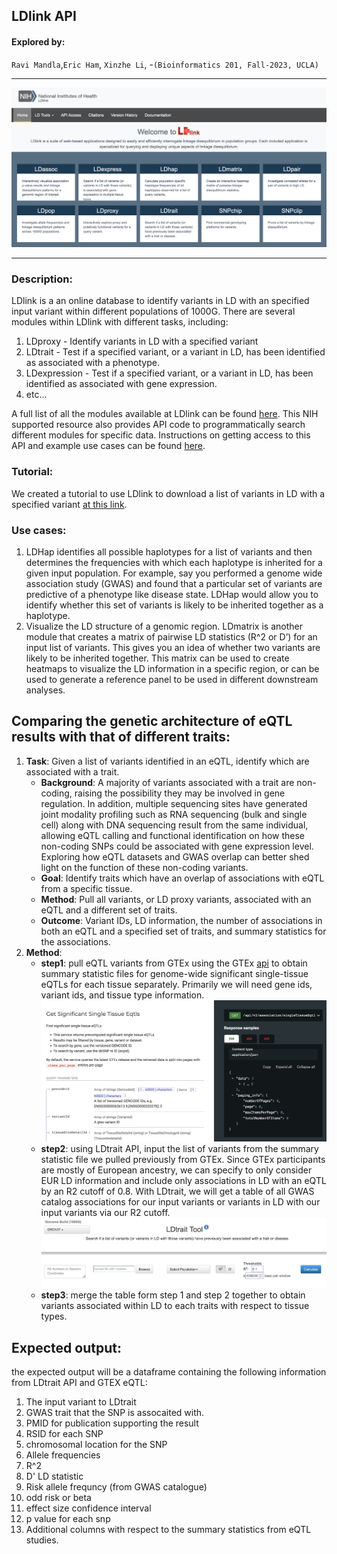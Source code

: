 ## LDlink API

####  Explored by: 

`Ravi Mandla`,`Eric Ham`, `Xinzhe Li`, -`(Bioinformatics 201, Fall-2023, UCLA)`

---------

![img](img/ldlink.png)

--------

### Description: 

LDlink is a an online database to identify variants in LD with an specified input variant within different populations of 1000G. There are several modules within LDlink with different
tasks, including:

1. LDproxy - Identify variants in LD with a specified variant
2. LDtrait - Test if a specified variant, or a variant in LD, has been identified as associated with a phenotype.
3. LDexpression - Test if a specified variant, or a variant in LD, has been identified as associated with gene expression.
4. etc...

A full list of all the modules available at LDlink can be found [here](https://ldlink.nih.gov/?tab=home). This NIH supported resource also provides API code to programmatically search
different modules for specific data. Instructions on getting access to this API and example use cases can be found [here](https://ldlink.nih.gov/?tab=apiaccess).

### Tutorial: 

We created a tutorial to use LDlink to download a list of variants in LD with a specified variant [at this link](https://colab.research.google.com/drive/1vBk1XutVZIHtuxYq4zJCBcR6lZA1EcIx?usp=sharing).

### Use cases: 

1. LDHap identifies all possible haplotypes for a list of variants and then determines the frequencies with which each haplotype is inherited for a given input population. For example, say you performed a genome wide association study (GWAS) and found that a particular set of variants are predictive of a phenotype like disease state. LDHap would allow you to identify whether this set of variants is likely to be inherited together as a haplotype.
2. Visualize the LD structure of a genomic region. LDmatrix is another module that creates a matrix of pairwise LD statistics (R^2 or D’) for an input list of variants. This gives you an idea of whether two variants are likely to be inherited together. This matrix can be used to create heatmaps to visualize the LD information in a specific region, or can be used to generate a reference panel to be used in different downstream analyses.

## Comparing the genetic architecture of eQTL results with that of different traits:
1. **Task**: Given a list of variants identified in an eQTL, identify which are associated with a trait.
    * **Background**: A majority of variants associated with a trait are non-coding, raising the possibility they may be involved in gene regulation. In addition, multiple sequencing sites have generated joint modality profiling such as RNA sequencing (bulk and single cell) along with DNA sequencing result from the same individual, allowing eQTL calling and functional identification on how these non-coding SNPs could be associated with gene expression level. Exploring how eQTL datasets and GWAS overlap can better shed light on the function of these non-coding variants.  
    * **Goal**: Identify traits which have an overlap of associations with eQTL from a specific tissue.
    * **Method**: Pull all variants, or LD proxy variants, associated with an eQTL and a different set of traits. 
    * **Outcome**: Variant IDs, LD information, the number of associations in both an eQTL and a specified set of traits, and summary statistics for the associations.
2. **Method**:
    * **step1**: pull eQTL variants from GTEx using the GTEx [api](https://gtexportal.org/api/v2/redoc#tag/Static-Association-Endpoints/operation/get_significant_single_tissue_eqtls_api_v2_association_singleTissueEqtl_get) to obtain summary statistic files for genome-wide significant single-tissue eQTLs for each tissue separately. Primarily we will need gene ids, variant ids, and tissue type information. 
![img](img/gtex.png)
    * **step2**: using LDtrait API, input the list of variants from the summary statistic file we pulled previously from GTEx. Since GTEx participants are mostly of European ancestry, we can specify to only consider EUR LD information and include only associations in LD with an eQTL by an R2 cutoff of 0.8. With LDtrait, we will get a table of all GWAS catalog associations for our input variants or variants in LD with our input variants via our R2 cutoff.
![img](img/ldtrait.png)
    * **step3**: merge the table form step 1 and step 2 together to obtain variants associated within LD to each traits with respect to tissue types.
  
## Expected output:
the expected output will be a dataframe containing the following information from LDtrait API and GTEX eQTL:
1. The input variant to LDtrait
2. GWAS trait that the SNP is assocaited with.
3. PMID for publication supporting the result
4. RSID for each SNP
5. chromosomal location for the SNP
6. Allele frequencies
7. R^2
8. D' LD statistic
9. Risk allele frequncy (from GWAS catalogue)
10. odd risk or beta
12. effect size confidence interval
13. p value for each snp
13. Additional columns with respect to the summary statistics from eQTL studies.
